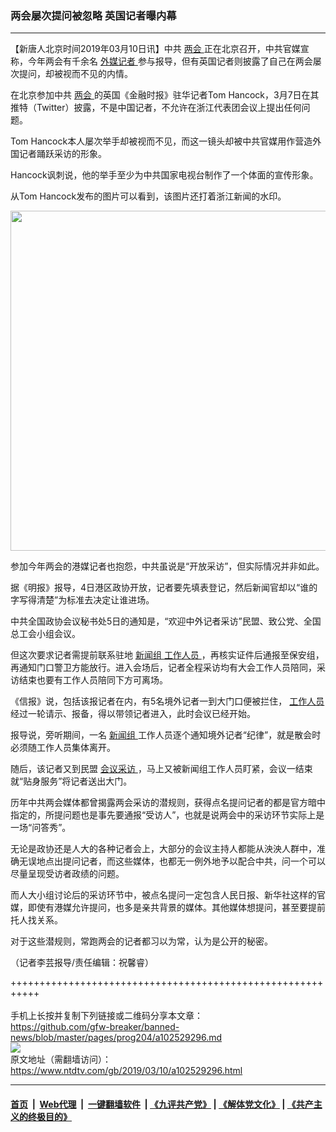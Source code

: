 ### 两会屡次提问被忽略  英国记者曝内幕
------------------------

<div class="post_content" itemprop="articleBody">
 <p>
  【新唐人北京时间2019年03月10日讯】中共
  <a href="https://www.ntdtv.com/gb/两会.htm">
   两会
  </a>
  正在北京召开，中共官媒宣称，今年两会有千余名
  <a href="https://www.ntdtv.com/gb/外媒记者.htm">
   外媒记者
  </a>
  参与报导，但有英国记者则披露了自己在两会屡次提问，却被视而不见的内情。
 </p>
 <p>
  在北京参加中共
  <a href="https://www.ntdtv.com/gb/两会.htm">
   两会
  </a>
  的英国《金融时报》驻华记者Tom Hancock，3月7日在其推特（Twitter）披露，不是中国记者，不允许在浙江代表团会议上提出任何问题。
 </p>
 <p>
  Tom Hancock本人屡次举手却被视而不见，而这一镜头却被中共官媒用作营造外国记者踊跃采访的形象。
 </p>
 <p>
  Hancock讽刺说，他的举手至少为中共国家电视台制作了一个体面的宣传形象。
 </p>
 <p>
  从Tom Hancock发布的图片可以看到，该图片还打着浙江新闻的水印。
 </p>
 <p>
  <a href="https://www.ntdtv.com/assets/uploads/2019/03/e20ba6940e3473fdd7bb5bf1766492dd.png">
   <img alt="" class="alignnone size-full wp-image-102529303" height="544" src="https://www.ntdtv.com/assets/uploads/2019/03/e20ba6940e3473fdd7bb5bf1766492dd.png" width="588"/>
  </a>
 </p>
 <p>
  参加今年两会的港媒记者也抱怨，中共虽说是“开放采访”，但实际情况并非如此。
 </p>
 <p>
  据《明报》报导，4日港区政协开放，记者要先填表登记，然后新闻官却以“谁的字写得清楚”为标准去决定让谁进场。
 </p>
 <p>
  中共全国政协会议秘书处5日的通知是，“欢迎中外记者采访”民盟、致公党、全国总工会小组会议。
 </p>
 <p>
  但这次要求记者需提前联系驻地
  <a href="https://www.ntdtv.com/gb/新闻组.htm">
   新闻组
  </a>
  <a href="https://www.ntdtv.com/gb/工作人员.htm">
   工作人员
  </a>
  ，再核实证件后通报至保安组，再通知门口警卫方能放行。进入会场后，记者全程采访均有大会工作人员陪同，采访结束也要有工作人员陪同下方可离场。
 </p>
 <p>
  《信报》说，包括该报记者在内，有5名境外记者一到大门口便被拦住，
  <a href="https://www.ntdtv.com/gb/工作人员.htm">
   工作人员
  </a>
  经过一轮请示、报备，得以带领记者进入，此时会议已经开始。
 </p>
 <p>
  报导说，旁听期间，一名
  <a href="https://www.ntdtv.com/gb/新闻组.htm">
   新闻组
  </a>
  工作人员逐个通知境外记者“纪律”，就是散会时必须随工作人员集体离开。
 </p>
 <p>
  随后，该记者又到民盟
  <a href="https://www.ntdtv.com/gb/会议采访.htm">
   会议采访
  </a>
  ，马上又被新闻组工作人员盯紧，会议一结束就“贴身服务”将记者送出大门。
 </p>
 <p>
  历年中共两会媒体都曾揭露两会采访的潜规则，获得点名提问记者的都是官方暗中指定的，所提问题也是事先要通报“受访人”，也就是说两会中的采访环节实际上是一场“问答秀”。
 </p>
 <p>
  无论是政协还是人大的各种记者会上，大部分的会议主持人都能从泱泱人群中，准确无误地点出提问记者，而这些媒体，也都无一例外地予以配合中共，问一个可以尽量呈现受访者政绩的问题。
 </p>
 <p>
  而人大小组讨论后的采访环节中，被点名提问一定包含人民日报、新华社这样的官媒，即使有港媒允许提问，也多是亲共背景的媒体。其他媒体想提问，甚至要提前托人找关系。
 </p>
 <p>
  对于这些潜规则，常跑两会的记者都习以为常，认为是公开的秘密。
 </p>
 <p>
  （记者李芸报导/责任编辑：祝馨睿）
 </p>
 <div class="single_ad">
 </div>
</div>

+++++++++++++++++++++++++++++++++++++++++++++++++++++++++++<br/><br/>
手机上长按并复制下列链接或二维码分享本文章：<br/>
https://github.com/gfw-breaker/banned-news/blob/master/pages/prog204/a102529296.md <br/>
<a href='https://github.com/gfw-breaker/banned-news/blob/master/pages/prog204/a102529296.md'><img src='https://github.com/gfw-breaker/banned-news/blob/master/pages/prog204/a102529296.md.png'/></a> <br/>
原文地址（需翻墙访问）：https://www.ntdtv.com/gb/2019/03/10/a102529296.html


------------------------
#### [首页](https://github.com/gfw-breaker/banned-news/blob/master/README.md) &nbsp;|&nbsp; [Web代理](https://github.com/labour-camp/helloworld) &nbsp;|&nbsp; [一键翻墙软件](https://github.com/gfw-breaker/nogfw/blob/master/README.md) &nbsp;| [《九评共产党》](https://github.com/gfw-breaker/9ping.md/blob/master/README.md#九评之一评共产党是什么) | [《解体党文化》](https://github.com/gfw-breaker/jtdwh.md/blob/master/README.md) | [《共产主义的终极目的》](https://github.com/gfw-breaker/gczydzjmd.md/blob/master/README.md)

